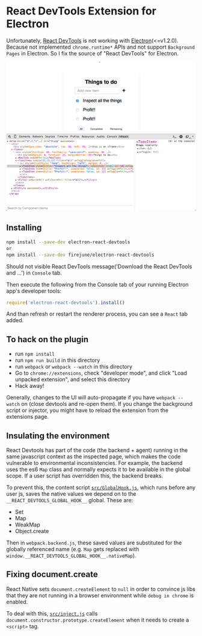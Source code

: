 # React DevTools Extension for Electron

Unfortunately, [React DevTools](https://github.com/facebook/react-devtools)
is not working with [Electron](http://electron.atom.io/)(<=v1.2.0). Because not implemented
`chrome.runtime*` APIs and not support `Background Pages` in Electron. So I fix
the source of "React DevTools" for Electron.

![](/devtools-full.gif)

## Installing

```sh
npm install --save-dev electron-react-devtools
or
npm install --save-dev firejune/electron-react-devtools
```

Should not visible React DevTools message('Download the React DevTools
and ...') in `Console` tab.

Then execute the following from the Console tab of your running Electron app's
developer tools:

```js
require('electron-react-devtools').install()
```

And than refresh or restart the renderer process, you can see a `React` tab added.

## To hack on the plugin

- run `npm install`
- run `npm run build` in this directory
- run `webpack` or `webpack --watch` in this directory
- Go to `chrome://extensions`, check "developer mode", and click "Load
  unpacked extension", and select this directory
- Hack away!

Generally, changes to the UI will auto-propagate if you have `webpack --watch`
on (close devtools and re-open them). If you change the background script or
injector, you might have to reload the extension from the extensions page.

## Insulating the environment

React Devtools has part of the code (the backend + agent) running in the same
javascript context as the inspected page, which makes the code vulnerable to
environmental inconsistencies. For example, the backend uses the es6 `Map`
class and normally expects it to be available in the global scope. If a user
script has overridden this, the backend breaks.

To prevent this, the content script [`src/GlobalHook.js`](src/GlobalHook.js),
which runs before any user js, saves the native values we depend on to the
`__REACT_DEVTOOLS_GLOBAL_HOOK__` global. These are:

- Set
- Map
- WeakMap
- Object.create

Then in `webpack.backend.js`, these saved values are substituted for the
globally referenced name (e.g. `Map` gets replaced with
`window.__REACT_DEVTOOLS_GLOBAL_HOOK__.nativeMap`).

## Fixing document.create

React Native sets `document.createElement` to `null` in order to convince js
libs that they are not running in a browser environment while `debug in
chrome` is enabled.

To deal with this, [`src/inject.js`](src/inject.js) calls
`document.constructor.prototype.createElement` when it needs to create a
`<script>` tag.

